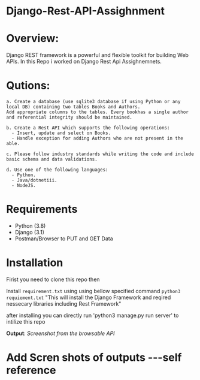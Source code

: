 # Django-Rest-API-Assighnment

# Overview:

Django REST framework is a powerful and flexible toolkit for building Web APIs.
In this Repo i worked on Django Rest Api Assighnemnets.

# Qutions: 
    a. Create a database (use sqlite3 database if using Python or any local DB) containing two tables Books and Authors. 
    Add appropriate columns to the tables. Every bookhas a single author and referential integrity should be maintained.
  
    b. Create a Rest API which supports the following operations:
      - Insert, update and select on Books.
      - Handle exception for adding Authors who are not present in the able.

    c. Please follow industry standards while writing the code and include basic schema and data validations.

    d. Use one of the following languages:
      - Python.
      - Java/dotnetiii.
      - NodeJS.
  
  
# Requirements

* Python (3.8)
* Django (3.1)
* Postman/Browser to PUT and GET Data

# Installation
  Firist you need to clone this repo then

  Install `requirement.txt` using using bellow specified command
      `python3 requiement.txt`
      "This will install the Django Framework and reqired nessecary libraries including Rest Framework"

  after installing you can directly run 'python3 manage.py run server' to intilize this repo

**Output**: *Screenshot from the browsable API*

# Add Scren shots of outputs ---self reference




